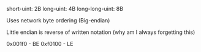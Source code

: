 short-uint: 2B
long-uint: 4B
long-long-uint: 8B

Uses network byte ordering (Big-endian)

Little endian is reverse of written notation (why am I always forgetting this)

0x001f0 - BE
0xf0100 - LE